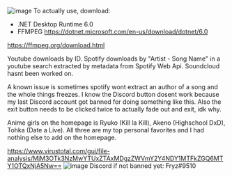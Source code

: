 ![image](https://i.imgur.com/g2HWdGY.png)
To actually use, download:
- .NET Desktop Runtime 6.0
- FFMPEG
https://dotnet.microsoft.com/en-us/download/dotnet/6.0

https://ffmpeg.org/download.html

Youtube downloads by ID.
Spotify downloads by "Artist - Song Name" in a youtube search extracted by metadata from Spotify Web Api.
Soundcloud hasnt been worked on.

A known issue is sometimes spotify wont extract an author of a song and the whole things freezes.
I know the Discord button dosent work because my last Discord account got banned for doing something like this.
Also the exit button needs to be clicked twice to actually fade out and exit, idk why.

Anime girls on the homepage is Ryuko (Kill la Kill), Akeno (Highschool DxD), Tohka (Date a Live).
All three are my top personal favorites and I had nothing else to add on the homepage.

https://www.virustotal.com/gui/file-analysis/MjM3OTk3NzMwYTUxZTAxMDgzZWVmY2Y4NDY1MTFkZGQ6MTY1OTQxNjA5Nw==
![image](https://i.imgur.com/bKX8S0E.png)
Discord if not banned yet: Fryz#9510
